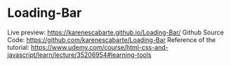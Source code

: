 ﻿# Loading-Bar
Live preview: https://karenescabarte.github.io/Loading-Bar/
Github Source Code: https://github.com/karenescabarte/Loading-Bar 
Reference of the tutorial: https://www.udemy.com/course/html-css-and-javascript/learn/lecture/35206954#learning-tools 
